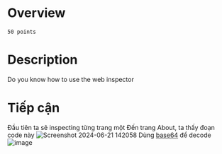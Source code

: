 # Overview #
`50 points`

# Description #
Do you know how to use the web inspector

# Tiếp cận #
Đầu tiên ta sẽ inspecting từng trang một
Đến trang About, ta thấy đoạn code này 
![Screenshot 2024-06-21 142058](https://github.com/zangcinh/PicoCTF_Writeup/assets/173159694/7a59ca3d-fb69-4202-a1f5-2c3c1ce0280c)
Dùng [base64](https://www.base64decode.org/) để decode
![image](https://github.com/zangcinh/PicoCTF_Writeup/assets/173159694/f1c3bcf6-a31f-4b65-ad1b-d722e367b546)
